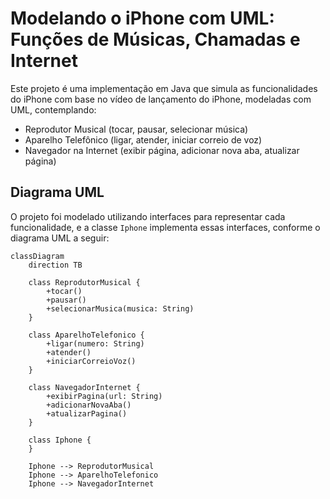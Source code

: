 # Modelando o iPhone com UML: Funções de Músicas, Chamadas e Internet

Este projeto é uma implementação em Java que simula as funcionalidades do iPhone com base no vídeo de lançamento do iPhone, modeladas com UML, contemplando:

- Reprodutor Musical (tocar, pausar, selecionar música)
- Aparelho Telefônico (ligar, atender, iniciar correio de voz)
- Navegador na Internet (exibir página, adicionar nova aba, atualizar página)

## Diagrama UML

O projeto foi modelado utilizando interfaces para representar cada funcionalidade, e a classe `Iphone` implementa essas interfaces, conforme o diagrama UML a seguir:

```mermaid
classDiagram
    direction TB

    class ReprodutorMusical {
        +tocar()
        +pausar()
        +selecionarMusica(musica: String)
    }

    class AparelhoTelefonico {
        +ligar(numero: String)
        +atender()
        +iniciarCorreioVoz()
    }

    class NavegadorInternet {
        +exibirPagina(url: String)
        +adicionarNovaAba()
        +atualizarPagina()
    }

    class Iphone {
    }

    Iphone --> ReprodutorMusical
    Iphone --> AparelhoTelefonico
    Iphone --> NavegadorInternet
